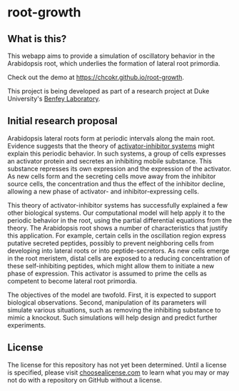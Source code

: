 # root-growth

## What is this?

This webapp aims to provide a simulation of oscillatory behavior in the
Arabidopsis root, which underlies the formation of lateral root primordia.

Check out the demo at https://chcokr.github.io/root-growth.

This project is being developed as part of a research project at Duke
University's [Benfey Laboratory](http://sites.duke.edu/benfey/).

## Initial research proposal

Arabidopsis lateral roots form at periodic intervals along the main root.
Evidence suggests that the theory of
[activator-inhibitor systems](http://engineering.ucsb.edu/~moehlis/APC514/2002_1.pdf)
might explain this periodic behavior.
In such systems, a group of cells expresses an activator protein and secretes an
inhibiting mobile substance.
This substance represses its own expression and the expression of the activator.
As new cells form and the secreting cells move away from the inhibitor source
cells, the concentration and thus the effect of the inhibitor decline, allowing
a new phase of activator- and inhibitor-expressing cells.

This theory of activator-inhibitor systems has successfully explained a few
other biological systems.
Our computational model will help apply it to the periodic behavior in the root,
using the partial differential equations from the theory.
The Arabidopsis root shows a number of characteristics that justify this
application.
For example, certain cells in the oscillation region express putative secreted
peptides, possibly to prevent neighboring cells from developing into lateral
roots or into peptide-secretors.
As new cells emerge in the root meristem, distal cells are exposed to a reducing
concentration of these self-inhibiting peptides, which might allow them to
initiate a new phase of expression.
This activator is assumed to prime the cells as competent to become lateral root
primordia.

The objectives of the model are twofold.
First, it is expected to support biological observations.
Second, manipulation of its parameters will simulate various situations, such as
removing the inhibiting substance to mimic a knockout.
Such simulations will help design and predict further experiments.

## License

The license for this repository has not yet been determined.
Until a license is specified, please visit
[choosealicense.com](http://choosealicense.com/licenses/no-license/) to learn
what you may or may not do with a repository on GitHub without a license.
